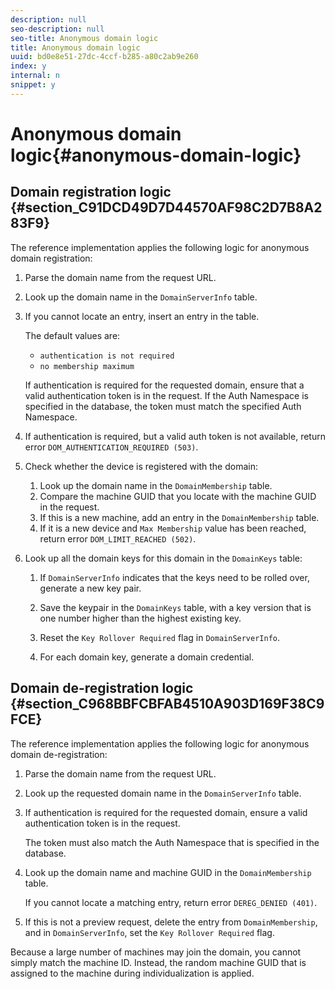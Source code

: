 ```yaml
---
description: null
seo-description: null
seo-title: Anonymous domain logic
title: Anonymous domain logic
uuid: bd0e8e51-27dc-4ccf-b285-a80c2ab9e260
index: y
internal: n
snippet: y
---
```


# Anonymous domain logic{#anonymous-domain-logic}

## Domain registration logic {#section_C91DCD49D7D44570AF98C2D7B8A283F9}

The reference implementation applies the following logic for anonymous domain registration:

1. Parse the domain name from the request URL. 
1. Look up the domain name in the `DomainServerInfo` table. 
1. If you cannot locate an entry, insert an entry in the table.

   The default values are:

    * `authentication is not required`
    * `no membership maximum`

   If authentication is required for the requested domain, ensure that a valid authentication token is in the request. If the Auth Namespace is specified in the database, the token must match the specified Auth Namespace. 
1. If authentication is required, but a valid auth token is not available, return error `DOM_AUTHENTICATION_REQUIRED (503)`. 
1. Check whether the device is registered with the domain:

    1. Look up the domain name in the `DomainMembership` table. 
    1. Compare the machine GUID that you locate with the machine GUID in the request. 
    1. If this is a new machine, add an entry in the `DomainMembership` table. 
    1. If it is a new device and `Max Membership` value has been reached, return error `DOM_LIMIT_REACHED (502)`.

1. Look up all the domain keys for this domain in the `DomainKeys` table:

    1. If `DomainServerInfo` indicates that the keys need to be rolled over, generate a new key pair. 
    1. Save the keypair in the `DomainKeys` table, with a key version that is one number higher than the highest existing key. 
    1. Reset the `Key Rollover Required` flag in `DomainServerInfo`. 
    
    1. For each domain key, generate a domain credential.

## Domain de-registration logic {#section_C968BBFCBFAB4510A903D169F38C9FCE}

The reference implementation applies the following logic for anonymous domain de-registration:

1. Parse the domain name from the request URL. 
1. Look up the requested domain name in the `DomainServerInfo` table. 
1. If authentication is required for the requested domain, ensure a valid authentication token is in the request.

   The token must also match the Auth Namespace that is specified in the database. 
1. Look up the domain name and machine GUID in the `DomainMembership` table.

   If you cannot locate a matching entry, return error `DEREG_DENIED (401)`. 

1. If this is not a preview request, delete the entry from `DomainMembership`, and in `DomainServerInfo`, set the `Key Rollover Required` flag.

Because a large number of machines may join the domain, you cannot simply match the machine ID. Instead, the random machine GUID that is assigned to the machine during individualization is applied. 
